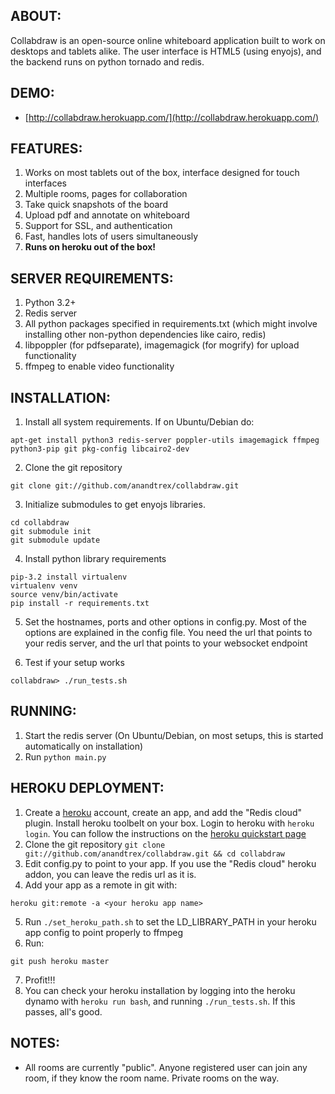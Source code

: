 ABOUT:
-------------
Collabdraw is an open-source online whiteboard application built to work on desktops and  tablets
alike. The user interface is HTML5 (using enyojs), and the backend runs on python tornado and redis.

DEMO:
------------
* [http://collabdraw.herokuapp.com/](http://collabdraw.herokuapp.com/)

FEATURES:
-------------
1. Works on most tablets out of the box, interface designed for touch interfaces
2. Multiple rooms, pages for collaboration
3. Take quick snapshots of the board
4. Upload pdf and annotate on whiteboard
5. Support for SSL, and authentication
6. Fast, handles lots of users simultaneously
7. **Runs on heroku out of the box!**

SERVER REQUIREMENTS:
-------------
1. Python 3.2+
2. Redis server
3. All python packages specified in requirements.txt (which might involve installing other
non-python dependencies like cairo, redis)
4. libpoppler (for pdfseparate), imagemagick (for mogrify) for upload functionality
5. ffmpeg to enable video functionality

INSTALLATION:
-------------
1. Install all system requirements. If on Ubuntu/Debian do:
```
apt-get install python3 redis-server poppler-utils imagemagick ffmpeg python3-pip git pkg-config libcairo2-dev
```

2. Clone the git repository 
```
git clone git://github.com/anandtrex/collabdraw.git
```   

3. Initialize submodules to get enyojs libraries.
```
cd collabdraw
git submodule init
git submodule update
```

4. Install python library requirements
```
pip-3.2 install virtualenv
virtualenv venv
source venv/bin/activate
pip install -r requirements.txt
```

5. Set the hostnames, ports and other options in config.py. Most of the options are explained in the
config file. You need the url that points to your redis server, and the url that points to your
websocket endpoint

6. Test if your setup works
```
collabdraw> ./run_tests.sh
```
    
RUNNING:
-------------
1. Start the redis server (On Ubuntu/Debian, on most setups, this is started automatically on installation)
2. Run `python main.py`


HEROKU DEPLOYMENT:
--------------------
1. Create a [heroku](http://heroku.com) account, create an app, and add the "Redis cloud" plugin.
Install heroku toolbelt on your box. Login to heroku with `heroku login`. You can follow the
instructions on the [heroku quickstart page](https://devcenter.heroku.com/articles/quickstart)
2. Clone the git repository `git clone git://github.com/anandtrex/collabdraw.git && cd collabdraw`
3. Edit config.py to point to your app. If you use the "Redis cloud" heroku addon, you can leave the
redis url as it is.
4. Add your app as a remote in git with:
```
heroku git:remote -a <your heroku app name>
```
5. Run `./set_heroku_path.sh` to set the LD_LIBRARY_PATH in your heroku app config to point properly
to ffmpeg
6. Run:
```
git push heroku master
```
7. Profit!!!
8. You can check your heroku installation by logging into the heroku dynamo with `heroku run bash`, and running `./run_tests.sh`. If this passes, all's good.



NOTES:
-------------
* All rooms are currently "public". Anyone registered user can join any room, if they know the room name. Private rooms on the way.
